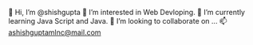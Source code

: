 👋 Hi, I’m @shishgupta
👀 I’m interested in Web Devloping.
🌱 I’m currently learning Java Script and Java.
💞️ I’m looking to collaborate on ...
📫 ashishguptamlnc@mail.com
<!--
**atpugashish/atpugashish** is a ✨ _special_ ✨ repository because its `README.md` (this file) appears on your GitHub profile.

Here are some ideas to get you started:

- 🔭 I’m currently working on ...
- 🌱 I’m currently learning ...
- 👯 I’m looking to collaborate on ...
- 🤔 I’m looking for help with ...
- 💬 Ask me about ...
- 📫 How to reach me: ...
- 😄 Pronouns: ...
- ⚡ Fun fact: ...
-->
